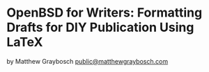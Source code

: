# OpenBSD for Writers: Formatting Drafts for DIY Publication Using LaTeX

by Matthew Graybosch <public@matthewgraybosch.com>
